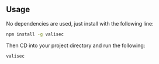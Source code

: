 ## Usage

No dependencies are used, just install with the following line:

```bash
npm install -g valisec
```

Then CD into your project directory and run the following:

```bash
valisec
```
